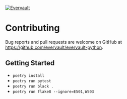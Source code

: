 [![Evervault](https://evervault.com/evervault.svg)](https://evervault.com/)

# Contributing

Bug reports and pull requests are welcome on GitHub at https://github.com/evervault/evervault-python.

## Getting Started

- `poetry install`
- `poetry run pytest`
- `poetry run black .`
- `poetry run flake8 --ignore=E501,W503`

<!--
To make life easier, this module features a code formatter/linter and also a commit formatter/linter, so that our
releases will be compatible with [semantic release](https://semantic-release.gitbook.io/semantic-release/).

You will first need to install all of the dependencies with

```shell
npm install
```

after that is done, there are git hooks which need to be installed using [husky](https://github.com/typicode/husky), which can be done through

```shell
npm run prepare
```

We use three different hooks: `commit-msg`, `pre-commit` and `prepare-commit-msg`.

## Code Formatting

The `pre-commit` hook ensures that code is formatted correctly. We use [prettier](https://prettier.io/) for code formatting automatically, and if you want you can see the configuration in the `.prettierrc` file.

It should be possible to configure your editor to run prettier on save, which should make your life easier - have a look at [editor support](https://prettier.io/docs/en/editors.html).

There is a test that is run whenever a pull request is made (`npm run lint`), so please ensure that your code is formatted correctly before committing!

## Commit Formatting & Releases

To maintain compatibility with [semantic versioning](https://semver.org/), we use a combination of commit formatting and [semantic release](https://github.com/semantic-release/semantic-release).

When you run `git commit`, you will be presented with [commitizen](https://github.com/commitizen/cz-cli), which will interactively run through the generation of a standardized commit message. Please follow this format because it ensures that changes will be well reflected in versioning. There is also a lint run on commits to ensure they are the correct style.

We use the commit style specified in [conventional commits](https://www.conventionalcommits.org/). -->

